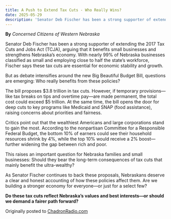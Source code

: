 ```yaml
---
title: A Push to Extend Tax Cuts - Who Really Wins?
date: 2025-05-29
description: 'Senator Deb Fischer has been a strong supporter of extending the 2017 Tax Cuts and Jobs Act (TCJA), arguing that it benefits small businesses and strengthens Nebraska’s economy. With nearly 99% of Nebraska businesses classified as small and employing close to half the state’s workforce, Fischer says these tax cuts are essential for economic stability and growth.'
---
```


**By** _Concerned Citizens of Western Nebraska_

Senator Deb Fischer has been a strong supporter of extending the 2017 Tax Cuts and Jobs Act (TCJA), arguing that it benefits small businesses and strengthens Nebraska’s economy. With nearly 99% of Nebraska businesses classified as small and employing close to half the state’s workforce, Fischer says these tax cuts are essential for economic stability and growth.

But as debate intensifies around the new Big Beautiful Budget Bill, questions are emerging: Who really benefits from these policies?

The bill proposes $3.8 trillion in tax cuts. However, if temporary provisions—like tax breaks on tips and overtime pay—are made permanent, the total cost could exceed $5 trillion. At the same time, the bill opens the door for deep cuts to key programs like Medicaid and SNAP (food assistance), raising concerns about priorities and fairness.

Critics point out that the wealthiest Americans and large corporations stand to gain the most. According to the nonpartisan Committee for a Responsible Federal Budget, the bottom 10% of earners could see their household resources shrink by 4%, while the top 10% would receive a 2% boost—further widening the gap between rich and poor.

This raises an important question for Nebraska families and small businesses: Should they bear the long-term consequences of tax cuts that mainly benefit the ultra-wealthy?

As Senator Fischer continues to back these proposals, Nebraskans deserve a clear and honest accounting of how these policies affect them. Are we building a stronger economy for everyone—or just for a select few?

**Do these tax cuts reflect Nebraska’s values and best interests—or should we demand a fairer path forward?**

Originally posted to [ChadronRadio.com](https://chadronradio.com/a-push-to-extend-tax-cuts-who-really-wins/)